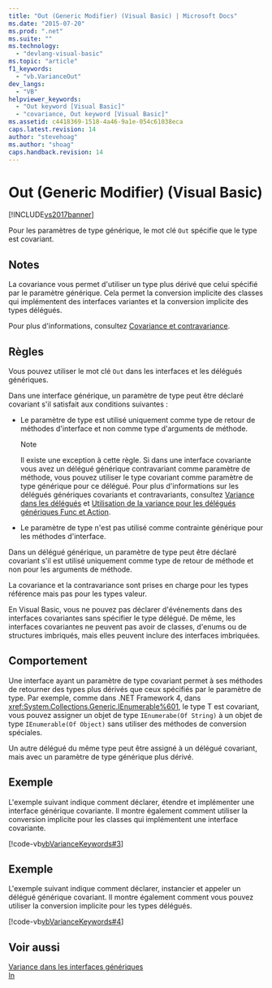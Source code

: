 ```yaml
---
title: "Out (Generic Modifier) (Visual Basic) | Microsoft Docs"
ms.date: "2015-07-20"
ms.prod: ".net"
ms.suite: ""
ms.technology: 
  - "devlang-visual-basic"
ms.topic: "article"
f1_keywords: 
  - "vb.VarianceOut"
dev_langs: 
  - "VB"
helpviewer_keywords: 
  - "Out keyword [Visual Basic]"
  - "covariance, Out keyword [Visual Basic]"
ms.assetid: c4418369-1518-4a46-9a1e-054c61038eca
caps.latest.revision: 14
author: "stevehoag"
ms.author: "shoag"
caps.handback.revision: 14
---
```

# Out (Generic Modifier) (Visual Basic)
[!INCLUDE[vs2017banner](../../../visual-basic/includes/vs2017banner.md)]

Pour les paramètres de type générique, le mot clé `Out` spécifie que le type est covariant.  
  
## Notes  
 La covariance vous permet d'utiliser un type plus dérivé que celui spécifié par le paramètre générique.  Cela permet la conversion implicite des classes qui implémentent des interfaces variantes et la conversion implicite des types délégués.  
  
 Pour plus d'informations, consultez [Covariance et contravariance](../Topic/Covariance%20and%20Contravariance%20\(C%23%20and%20Visual%20Basic\).md).  
  
## Règles  
 Vous pouvez utiliser le mot clé `Out` dans les interfaces et les délégués génériques.  
  
 Dans une interface générique, un paramètre de type peut être déclaré covariant s'il satisfait aux conditions suivantes :  
  
-   Le paramètre de type est utilisé uniquement comme type de retour de méthodes d'interface et non comme type d'arguments de méthode.  
  
    > [!NOTE]
    >  Il existe une exception à cette règle.  Si dans une interface covariante vous avez un délégué générique contravariant comme paramètre de méthode, vous pouvez utiliser le type covariant comme paramètre de type générique pour ce délégué.  Pour plus d'informations sur les délégués génériques covariants et contravariants, consultez [Variance dans les délégués](../Topic/Variance%20in%20Delegates%20\(C%23%20and%20Visual%20Basic\).md) et [Utilisation de la variance pour les délégués génériques Func et Action](../Topic/Using%20Variance%20for%20Func%20and%20Action%20Generic%20Delegates%20\(C%23%20and%20Visual%20Basic\).md).  
  
-   Le paramètre de type n'est pas utilisé comme contrainte générique pour les méthodes d'interface.  
  
 Dans un délégué générique, un paramètre de type peut être déclaré covariant s'il est utilisé uniquement comme type de retour de méthode et non pour les arguments de méthode.  
  
 La covariance et la contravariance sont prises en charge pour les types référence mais pas pour les types valeur.  
  
 En Visual Basic, vous ne pouvez pas déclarer d'événements dans des interfaces covariantes sans spécifier le type délégué.  De même, les interfaces covariantes ne peuvent pas avoir de classes, d'enums ou de structures imbriqués, mais elles peuvent inclure des interfaces imbriquées.  
  
## Comportement  
 Une interface ayant un paramètre de type covariant permet à ses méthodes de retourner des types plus dérivés que ceux spécifiés par le paramètre de type.  Par exemple, comme dans .NET Framework 4, dans <xref:System.Collections.Generic.IEnumerable%601>, le type T est covariant, vous pouvez assigner un objet de type `IEnumerabe(Of String)` à un objet de type `IEnumerable(Of Object)` sans utiliser des méthodes de conversion spéciales.  
  
 Un autre délégué du même type peut être assigné à un délégué covariant, mais avec un paramètre de type générique plus dérivé.  
  
## Exemple  
 L'exemple suivant indique comment déclarer, étendre et implémenter une interface générique covariante.  Il montre également comment utiliser la conversion implicite pour les classes qui implémentent une interface covariante.  
  
 [!code-vb[vbVarianceKeywords#3](../../../visual-basic/language-reference/modifiers/codesnippet/visualbasic/out-generic-modifier_1.vb)]  
  
## Exemple  
 L'exemple suivant indique comment déclarer, instancier et appeler un délégué générique covariant.  Il montre également comment vous pouvez utiliser la conversion implicite pour les types délégués.  
  
 [!code-vb[vbVarianceKeywords#4](../../../visual-basic/language-reference/modifiers/codesnippet/visualbasic/out-generic-modifier_2.vb)]  
  
## Voir aussi  
 [Variance dans les interfaces génériques](../Topic/Variance%20in%20Generic%20Interfaces%20\(C%23%20and%20Visual%20Basic\).md)   
 [In](../../../visual-basic/language-reference/modifiers/in-generic-modifier.md)